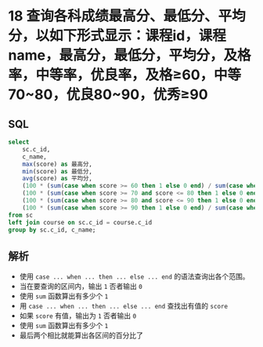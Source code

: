# 18 查询各科成绩最高分、最低分、平均分，以如下形式显示：课程id，课程name，最高分，最低分，平均分，及格率，中等率，优良率，及格≥60，中等70~80，优良80~90，优秀≥90

## SQL

```sql
select 
	sc.c_id, 
	c_name, 
	max(score) as 最高分,
	min(score) as 最低分,
	avg(score) as 平均分,
	(100 * (sum(case when score >= 60 then 1 else 0 end) / sum(case when score then 1 else 0 end))) as 及格率,
	(100 * (sum(case when score >= 70 and score <= 80 then 1 else 0 end) / sum(case when score then 1 else 0 end))) as 中等率,
	(100 * (sum(case when score >= 80 and score <= 90 then 1 else 0 end) / sum(case when score then 1 else 0 end))) as 优良率,
	(100 * (sum(case when score >= 90 then 1 else 0 end) / sum(case when score then 1 else 0 end))) as 优秀率
from sc 
left join course on sc.c_id = course.c_id 
group by sc.c_id, c_name;
```

## 解析

- 使用 `case ... when ... then ... else ... end` 的语法查询出各个范围。
- 当在要查询的区间内，输出 `1` 否者输出 `0`
- 使用 `sum` 函数算出有多少个 `1`
- 用 `case ... when ... then ... else ... end` 查找出有值的 `score`
- 如果 `score` 有值，输出为 `1` 否者输出 `0`
- 使用 `sum` 函数算出有多少个 `1`
- 最后两个相比就能算出各区间的百分比了